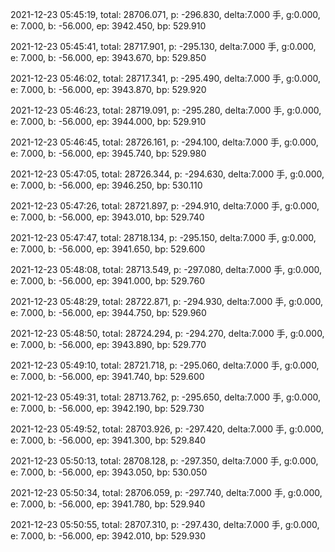 2021-12-23 05:45:19, total: 28706.071, p: -296.830, delta:7.000 手, g:0.000, e: 7.000, b: -56.000, ep: 3942.450, bp: 529.910

2021-12-23 05:45:41, total: 28717.901, p: -295.130, delta:7.000 手, g:0.000, e: 7.000, b: -56.000, ep: 3943.670, bp: 529.850

2021-12-23 05:46:02, total: 28717.341, p: -295.490, delta:7.000 手, g:0.000, e: 7.000, b: -56.000, ep: 3943.870, bp: 529.920

2021-12-23 05:46:23, total: 28719.091, p: -295.280, delta:7.000 手, g:0.000, e: 7.000, b: -56.000, ep: 3944.000, bp: 529.910

2021-12-23 05:46:45, total: 28726.161, p: -294.100, delta:7.000 手, g:0.000, e: 7.000, b: -56.000, ep: 3945.740, bp: 529.980

2021-12-23 05:47:05, total: 28726.344, p: -294.630, delta:7.000 手, g:0.000, e: 7.000, b: -56.000, ep: 3946.250, bp: 530.110

2021-12-23 05:47:26, total: 28721.897, p: -294.910, delta:7.000 手, g:0.000, e: 7.000, b: -56.000, ep: 3943.010, bp: 529.740

2021-12-23 05:47:47, total: 28718.134, p: -295.150, delta:7.000 手, g:0.000, e: 7.000, b: -56.000, ep: 3941.650, bp: 529.600

2021-12-23 05:48:08, total: 28713.549, p: -297.080, delta:7.000 手, g:0.000, e: 7.000, b: -56.000, ep: 3941.000, bp: 529.760

2021-12-23 05:48:29, total: 28722.871, p: -294.930, delta:7.000 手, g:0.000, e: 7.000, b: -56.000, ep: 3944.750, bp: 529.960

2021-12-23 05:48:50, total: 28724.294, p: -294.270, delta:7.000 手, g:0.000, e: 7.000, b: -56.000, ep: 3943.890, bp: 529.770

2021-12-23 05:49:10, total: 28721.718, p: -295.060, delta:7.000 手, g:0.000, e: 7.000, b: -56.000, ep: 3941.740, bp: 529.600

2021-12-23 05:49:31, total: 28713.762, p: -295.650, delta:7.000 手, g:0.000, e: 7.000, b: -56.000, ep: 3942.190, bp: 529.730

2021-12-23 05:49:52, total: 28703.926, p: -297.420, delta:7.000 手, g:0.000, e: 7.000, b: -56.000, ep: 3941.300, bp: 529.840

2021-12-23 05:50:13, total: 28708.128, p: -297.350, delta:7.000 手, g:0.000, e: 7.000, b: -56.000, ep: 3943.050, bp: 530.050

2021-12-23 05:50:34, total: 28706.059, p: -297.740, delta:7.000 手, g:0.000, e: 7.000, b: -56.000, ep: 3941.780, bp: 529.940

2021-12-23 05:50:55, total: 28707.310, p: -297.430, delta:7.000 手, g:0.000, e: 7.000, b: -56.000, ep: 3942.010, bp: 529.930